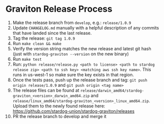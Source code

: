 # Graviton Release Process

1. Make the release branch from `develop`, e.g.: `release/1.0.9`
1. Update `CHANGELOG.md` manually with a helpful description of any commits that have landed since the last release.
1. Tag the release: `git tag 1.0.9`
1. Run `make clean && make`
1. Verify the version string matches the new release and latest git hash (just with `stardog-graviton --version` on the new binary)
1. Run `make test`
1. Run: `python release/release.py <path to license> <path to stardog release zip> <path to ssh key> <matching aws ssh key name>`. This runs in us-west-1 so make sure the key exists in that region.
1. Once the tests pass, push up the release branch and tag: `git push origin release/1.0.9` and `git push origin <tag name>`
1. The release files can be found at `release/darwin_amd64/stardog-graviton_<version>_darwin_amd64.zip` and `release/linux_amd64/stardog-graviton_<version>_linux_amd64.zip`. Upload them to the newly found release here: https://github.com/stardog-union/stardog-graviton/releases
1. PR the release branch to develop and merge it

